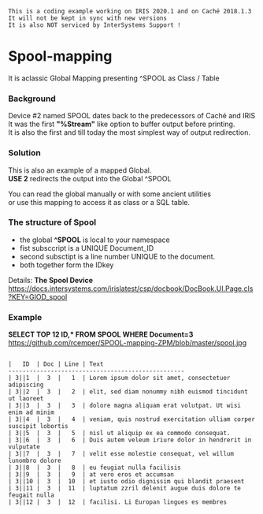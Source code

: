  ~~~
 This is a coding example working on IRIS 2020.1 and on Caché 2018.1.3 
 It will not be kept in sync with new versions      
 It is also NOT serviced by InterSystems Support !   
~~~ 

# Spool-mapping
It is aclassic Global Mapping presenting ^SPOOL as Class / Table

### Background
Device #2 named SPOOL dates back to the predecessors of Caché and IRIS  
It was the first __"%Stream"__ like option to buffer output before printing.  
It is also the first and till today the most simplest way of output redirection.   

### Solution
This is also an example of a mapped Global.   
__USE 2__ redirects the output into the Global ^SPOOL  

You can read the global manually or with some ancient utilities  
or use this mapping to access it as class or a SQL table.  

### The structure of Spool
- the global __^SPOOL__ is local to your namespace  
- fist subsccript is a UNIQUE Document_ID  
- second subsctipt is a line number UNIQUE to the document.  
- both together form the IDkey  

Details: __The Spool Device__   
https://docs.intersystems.com/irislatest/csp/docbook/DocBook.UI.Page.cls?KEY=GIOD_spool  

### Example

__SELECT TOP 12 ID,* FROM SPOOL WHERE Document=3__  
https://github.com/rcemper/SPOOL-mapping-ZPM/blob/master/spool.jpg
~~~

|   ID  | Doc |	Line | Text 
--------------------------------------------------
| 3||1  |  3  |   1  | Lorem ipsum dolor sit amet, consectetuer adipiscing
| 3||2  |  3  |   2  | elit, sed diam nonummy nibh euismod tincidunt ut laoreet
| 3||3  |  3  |   3  | dolore magna aliquam erat volutpat. Ut wisi enim ad minim
| 3||4  |  3  |   4  | veniam, quis nostrud exercitation ulliam corper suscipit lobortis
| 3||5  |  3  |   5  | nisl ut aliquip ex ea commodo consequat.
| 3||6  |  3  |   6  | Duis autem veleum iriure dolor in hendrerit in vulputate
| 3||7  |  3  |   7  | velit esse molestie consequat, vel willum lunombro dolore
| 3||8  |  3  |   8  | eu feugiat nulla facilisis
| 3||9  |  3  |   9  | at vero eros et accumsan
| 3||10 |  3  |  10  | et iusto odio dignissim qui blandit praesent
| 3||11 |  3  |  11  | luptatum zzril delenit augue duis dolore te feugait nulla
| 3||12 |  3  |  12  | facilisi. Li Europan lingues es membres
~~~

